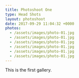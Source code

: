 ```yaml
---
title: Photoshoot One
type: Head Shots
layout: photoshoot
date: 2017-09-29 11:04:32 +0000
photos:
  - /assets/images/photo-01.jpg
  - /assets/images/photo-01.jpg
  - /assets/images/photo-01.jpg
  - /assets/images/photo-01.jpg
  - /assets/images/photo-01.jpg
  - /assets/images/photo-01.jpg
---
```

This is the first gallery.